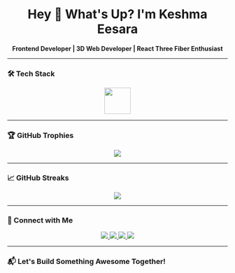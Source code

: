 <h1 align="center">Hey 👋 What's Up? I'm Keshma Eesara</h1>

<div align="center">
  <b>Frontend Developer | 3D Web Developer | React Three Fiber Enthusiast</b>
</div>

---

### 🛠️ Tech Stack

<div align="center">
  <img src="https://skillicons.dev/icons?i=js,ts,react,nextjs,tailwind,html,css,threejs,blender,vercel" height="60" />
</div>

---

### 🏆 GitHub Trophies

<div align="center">
  <img src="https://github-profile-trophy.vercel.app/?username=keshmaSalgado&theme=dracula&row=1&column=6&no-frame=true&no-bg=true" />
</div>

---

### 📈 GitHub Streaks

<div align="center">
  <img src="https://streak-stats.demolab.com?user=keshmaSalgado&theme=dracula&hide_border=false&border_radius=5" />
</div>

---


### 🔗 Connect with Me

<div align="center">
  <a href="https://www.linkedin.com/in/keshma-salgado-6541932a8" target="_blank">
    <img src="https://img.shields.io/static/v1?message=LinkedIn&logo=linkedin&label=&color=0077B5&logoColor=white&style=for-the-badge" />
  </a>
  <a href="https://github.com/keshmaSalgado" target="_blank">
    <img src="https://img.shields.io/static/v1?message=GitHub&logo=github&label=&color=181717&logoColor=white&style=for-the-badge" />
  </a>
  <a href="https://my-portfolio-seven-beige-86.vercel.app/" target="_blank">
    <img src="https://img.shields.io/static/v1?message=Portfolio&logo=vercel&label=&color=000000&logoColor=white&style=for-the-badge" />
  </a>
  <a href="https://sketchfab.com/keshmasalgado11/models" target="_blank">
    <img src="https://img.shields.io/static/v1?message=Sketchfab&logo=sketchfab&label=&color=1CAAD9&logoColor=white&style=for-the-badge" />
  </a>
</div>

---

### 📬 Let's Build Something Awesome Together!
